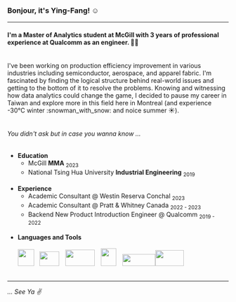### Bonjour, it's Ying-Fang! :relaxed:
***

#### I'm a Master of Analytics student at McGill with 3 years of professional experience at Qualcomm as an engineer. :woman_technologist:
<br>
I've been working on production efficiency improvement in various industries including semiconductor, aerospace, and apparel fabric. I'm fascinated by finding the logical structure behind real-world issues and getting to the bottom of it to resolve the problems. Knowing and witnessing how data analytics could change the game, I decided to pause my career in Taiwan and explore more in this field here in Montreal (and experience -30°C winter :snowman_with_snow: and noice summer ☀️).
<br><br>

###### You didn't ask but in case you wanna know ...
- **Education**
  - McGill **MMA** <sub>2023</sub>
  - National Tsing Hua University **Industrial Engineering** <sub>2019</sub><br><br>
- **Experience**
  - Academic Consultant @ Westin Reserva Conchal <sub>2023</sub>
  - Academic Consultant @ Pratt & Whitney Canada <sub>2022 - 2023</sub>
  - Backend New Product Introduction Engineer @ Qualcomm <sub>2019 - 2022</sub><br><br>
- **Languages and Tools**<br><br><img src="https://user-images.githubusercontent.com/111717563/217354570-712639ab-96ac-464d-9cce-de9912367d68.png" width="37" height="38">&nbsp;&nbsp;&nbsp;<img src="https://user-images.githubusercontent.com/111717563/217355872-f00e7d21-9e59-4d75-b0f7-f86a9032c411.png" width="45" height="33">&emsp;<img src="https://user-images.githubusercontent.com/111717563/217357445-c4e9711a-b7db-4e2b-9535-60c584ff1dde.png" width="67" height="37">&emsp;<img src="https://user-images.githubusercontent.com/111717563/217353922-8b78fdb7-45f7-4fd5-8437-ffd3524a2498.png" width="35" height="40">&emsp;<img src="https://user-images.githubusercontent.com/111717563/217360229-a719cdd4-65e8-4d5b-8272-42ba74c3e2a3.png" width="75" height="27"><img src="https://user-images.githubusercontent.com/111717563/217358604-d7fe278e-409f-4b14-81e2-9a6b849ef465.png" width="65" height="36"><br><br>
***
_... See Ya :v:_

